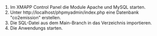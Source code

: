 1. Im XMAPP Control Panel die Module Apache und MySQL starten.
2. Unter http://localhost/phpmyadmin/index.php eine Datenbank "co2emission" erstellen.
3. Die SQL-Datei aus dem Main-Branch in das Verzeichnis importieren.
4. Die Anwendungs starten.
